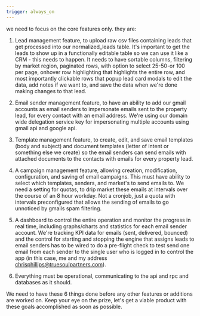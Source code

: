 ```yaml
---
trigger: always_on
---
```


we need to focus on the core features only.  they are:

1.  Lead management feature, to upload raw csv files containing leads that get processed into our normalized_leads table.  It's important to get the leads to show up in a functionally editable table so we can use it like a CRM - this needs to happen.  It needs to have sortable columns, filtering by market region, paginated rows, with option to select 25-50-or 100 per page, onhover row highlighting that highlights the entire row, and most importantly clickable rows that popup lead card modals to edit the data, add notes if we want to, and save the data when we're done making changes to that lead.

2.  Email sender management feature, to have an ability to add our gmail accounts as email senders to impersonate emails sent to the property lead, for every contact with an email address.  We're using our  domain wide delegation service key for impersonating multiple accounts using gmail api and google api.  

3.  Template management feature, to create, edit, and save email templates (body and subject) and document templates (letter of intent or something else we create) so the email senders can send emails with attached documents to the contacts with emails for every property lead.

4.  A campaign management feature, allowing creation, modification, configuration, and saving of email campaigns.  This must have ability to select which templates, senders, and market's to send emails to.  We need a setting for quotas, to drip market these emails at intervals over the course of an 8 hour workday.  Not a cronjob, just a quota with intervals preconfigured that allows the sending of emails to go unnoticed by gmails spam filtering.

5.  A dashboard to control the entire operation and monitor the progress in real time, including graphs/charts and statistics for each email sender account.  We're tracking KPI data for emails (sent, delivered, bounced) and the control for starting and stopping the engine that assigns leads to email senders has to be wired to do a pre-flight check to test send one email from each sender to the single user who is logged in to control the app (in this case, me and my address chrisphillips@truesoulpartners.com).  

6.  Everything must be operational, communicating to the api and rpc and databases as it should.

We need to have these 6 things done before any other features or additions are worked on.  Keep your eye on the prize, let's get a viable product with these goals accomplished as soon as possible.